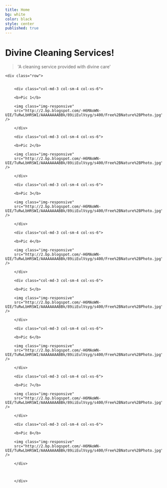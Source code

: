```yaml
---
title: Home
bg: white
color: black
style: center
published: true
---
```


# Divine Cleaning Services!

<!---
![image-title-here](/img/h2.jpg){:class="img-responsive"}
-->

>'A cleaning service provided with divine care'

<div class="container">

	<div class="row">
		
		
		<div class="col-md-3 col-sm-4 col-xs-6">
		
		<b>Pic 1</b>
		
		<img class="img-responsive"
		src="http://2.bp.blogspot.com/-H6MAoWN-UIE/TuRwLbHRSWI/AAAAAAAABBk/89iiEulVsyg/s400/Free%2BNature%2BPhoto.jpg" />
		
		</div>
		
		<div class="col-md-3 col-sm-4 col-xs-6">
		
		<b>Pic 2</b>
		
		<img class="img-responsive"
		src="http://2.bp.blogspot.com/-H6MAoWN-UIE/TuRwLbHRSWI/AAAAAAAABBk/89iiEulVsyg/s400/Free%2BNature%2BPhoto.jpg" />
		
		</div>
		
		<div class="col-md-3 col-sm-4 col-xs-6">
		
		<b>Pic 3</b>
		
		<img class="img-responsive"
		src="http://2.bp.blogspot.com/-H6MAoWN-UIE/TuRwLbHRSWI/AAAAAAAABBk/89iiEulVsyg/s400/Free%2BNature%2BPhoto.jpg" />
		
		</div>
		
		<div class="col-md-3 col-sm-4 col-xs-6">
		
		<b>Pic 4</b>
		
		<img class="img-responsive"
		src="http://2.bp.blogspot.com/-H6MAoWN-UIE/TuRwLbHRSWI/AAAAAAAABBk/89iiEulVsyg/s400/Free%2BNature%2BPhoto.jpg" />
		
		</div>
		
		<div class="col-md-3 col-sm-4 col-xs-6">
		
		<b>Pic 5</b>
		
		<img class="img-responsive"
		src="http://2.bp.blogspot.com/-H6MAoWN-UIE/TuRwLbHRSWI/AAAAAAAABBk/89iiEulVsyg/s400/Free%2BNature%2BPhoto.jpg" />
		
		</div>
		
		<div class="col-md-3 col-sm-4 col-xs-6">
		
		<b>Pic 6</b>
		
		<img class="img-responsive"
		src="http://2.bp.blogspot.com/-H6MAoWN-UIE/TuRwLbHRSWI/AAAAAAAABBk/89iiEulVsyg/s400/Free%2BNature%2BPhoto.jpg" />
		
		</div>
		
		<div class="col-md-3 col-sm-4 col-xs-6">
		
		<b>Pic 7</b>
		
		<img class="img-responsive"
		src="http://2.bp.blogspot.com/-H6MAoWN-UIE/TuRwLbHRSWI/AAAAAAAABBk/89iiEulVsyg/s400/Free%2BNature%2BPhoto.jpg" />
		
		</div>
		
		<div class="col-md-3 col-sm-4 col-xs-6">
		
		<b>Pic 8</b>
		
		<img class="img-responsive"
		src="http://2.bp.blogspot.com/-H6MAoWN-UIE/TuRwLbHRSWI/AAAAAAAABBk/89iiEulVsyg/s400/Free%2BNature%2BPhoto.jpg" />
		
		</div>
		
		
	       
    	</div>
    	
</div>


